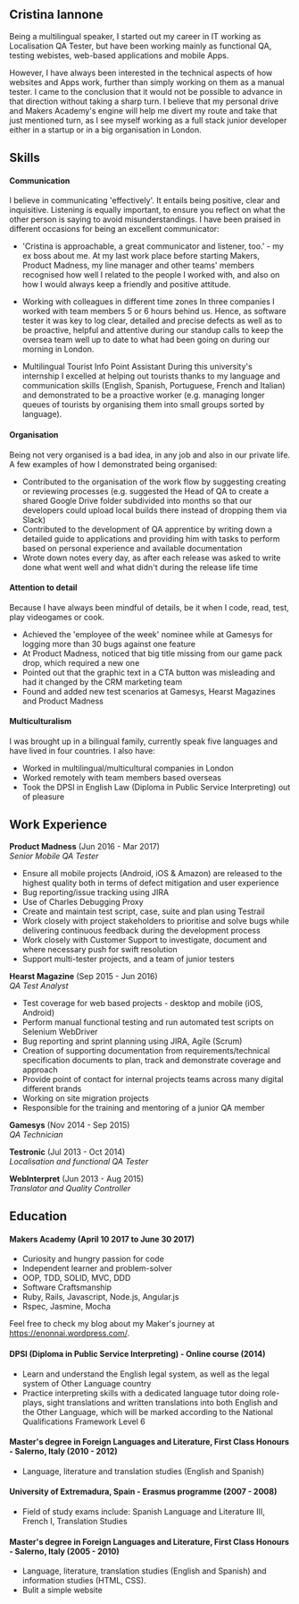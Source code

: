 ## Cristina Iannone

Being a multilingual speaker, I started out my career in IT working as Localisation QA Tester, but have been working mainly as functional QA, testing webistes, web-based applications and mobile Apps.

However, I have always been interested in the technical aspects of how websites and Apps work, further than simply working on them as a manual tester. I came to the conclusion that it would not be possible to advance in that direction without taking a sharp turn. I believe that my personal drive and Makers Academy's engine will help me divert my route and take that just mentioned turn, as I see myself working as a full stack junior developer either in a startup or in a big organisation in London.

## Skills

#### Communication

I believe in communicating 'effectively'. It entails being positive, clear and inquisitive. Listening is equally important, to ensure you reflect on what the other person is saying to avoid misunderstandings. I have been praised in different occasions for being an excellent communicator:

- 'Cristina is approachable, a great communicator and listener, too.' - my ex boss about me.
At my last work place before starting Makers, Product Madness, my line manager and other teams' members recognised how well I related to the people I worked with, and also on how I would always keep a friendly and positive attitude.

- Working with colleagues in different time zones
In three companies I worked with team members 5 or 6 hours behind us. Hence, as software tester it was key to log clear, detailed and precise defects as well as to be proactive, helpful and attentive during our standup calls to keep the oversea team well up to date to what had been going on during our morning in London.

- Multilingual Tourist Info Point Assistant
During this university's internship I excelled at helping out tourists thanks to my language and communication skills (English, Spanish, Portuguese, French and Italian) and demonstrated to be a proactive worker (e.g. managing longer queues of tourists by organising them into small groups sorted by language).

#### Organisation

Being not very organised is a bad idea, in any job and also in our private life. A few examples of how I demonstrated being organised:

- Contributed to the organisation of the work flow by suggesting creating or reviewing processes (e.g. suggested the Head of QA to create a shared Google Drive folder subdivided into months so that our developers could upload local builds there instead of dropping them via Slack)
- Contributed to the development of QA apprentice by writing down a detailed guide to applications and providing him with tasks to perform based on personal experience and available documentation
- Wrote down notes every day, as after each release was asked to write done what went well and what didn't during the release life time

#### Attention to detail

Because I have always been mindful of details, be it when I code, read, test, play videogames or cook.

- Achieved the 'employee of the week' nominee while at Gamesys for logging more than 30 bugs against one feature
- At Product Madness, noticed that big title missing from our game pack drop, which required a new one
- Pointed out that the graphic text in a CTA button was misleading and had it changed by the CRM marketing team
- Found and added new test scenarios at Gamesys, Hearst Magazines and Product Madness

#### Multiculturalism

I was brought up in a bilingual family, currently speak five languages and have lived in four countries. I also have:

- Worked in multilingual/multicultural companies in London
- Worked remotely with team members based overseas
- Took the DPSI in English Law (Diploma in Public Service Interpreting) out of pleasure

## Work Experience

**Product Madness** (Jun 2016 - Mar 2017)  
*Senior Mobile QA Tester*

- Ensure all mobile projects (Android, iOS & Amazon) are released to the highest quality both in terms of defect mitigation and user experience
- Bug reporting/issue tracking using JIRA
- Use of Charles Debugging Proxy
- Create and maintain test script, case, suite and plan using Testrail
- Work closely with project stakeholders to prioritise and solve bugs while delivering continuous feedback during the development process
- Work closely with Customer Support to investigate, document and where necessary push for swift resolution
- Support multi-tester projects, and a team of junior testers

**Hearst Magazine** (Sep 2015 - Jun 2016)  
*QA Test Analyst*

- Test coverage for web based projects - desktop and mobile (iOS, Android)
- Perform manual functional testing and run automated test scripts on Selenium WebDriver
- Bug reporting and sprint planning using JIRA, Agile (Scrum)
- Creation of supporting documentation from requirements/technical specification documents to plan, track and demonstrate coverage and approach
- Provide point of contact for internal projects teams across many digital different brands
- Working on site migration projects
- Responsible for the training and mentoring of a junior QA member

**Gamesys** (Nov 2014 - Sep 2015)  
*QA Technician*

**Testronic** (Jul 2013 - Oct 2014)  
*Localisation and functional QA Tester*

**WebInterpret** (Jun 2013 - Aug 2015)  
*Translator and Quality Controller*

## Education

#### Makers Academy (April 10 2017 to June 30 2017)

- Curiosity and hungry passion for code
- Independent learner and problem-solver
- OOP, TDD, SOLID, MVC, DDD
- Software Craftsmanship
- Ruby, Rails, Javascript, Node.js, Angular.js
- Rspec, Jasmine, Mocha

Feel free to check my blog about my Maker's journey at https://enonnai.wordpress.com/.

#### DPSI (Diploma in Public Service Interpreting) - Online course (2014)

- Learn and understand the English legal system, as well as the legal system of Other Language country
- Practice interpreting skills with a dedicated language tutor doing role-plays, sight translations and written translations into both English and the Other Language, which will be marked according to the National Qualifications Framework Level 6

#### Master's degree in Foreign Languages and Literature, First Class Honours - Salerno, Italy (2010 - 2012)
- Language, literature and translation studies (English and Spanish)

#### University of Extremadura, Spain - Erasmus programme (2007 - 2008)
- Field of study exams include: Spanish Language and Literature III, French I, Translation Studies

#### Master's degree in Foreign Languages and Literature, First Class Honours - Salerno, Italy (2005 - 2010)
- Language, literature, translation studies (English and Spanish) and information studies (HTML, CSS).
- Bulit a simple website
